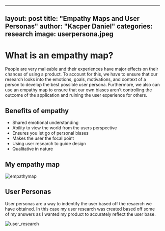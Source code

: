 

---
layout: post
title: "Empathy Maps and User Personas"
author: "Kacper Daniel"
categories: research
image: userpersona.jpeg
---

# What is an empathy map?

People are very malleable and their experiences have major effects on their chances of using a product. To account for this, we have to ensure that our research looks into the emotions, goals, motivations, and context of a person to develop the best possible user persona. Furthermore, we also can use an empathy map to ensure that our own biases aren't controlling the outcome of the application and ruining the user experience for others.

## Benefits of empathy
* Shared emotional understanding
* Ability to view the world from the users perspective
* Ensures you let go of personal biases
* Makes the user the focal point
* Using user research to guide design
* Qualitative in nature


## My empathy map
![empathymap](/assets/img/empathymap.png)


## User Personas
User personas are a way to indentify the user based off the resaerch we have obtained. In this case my user research was created based off some of my answers as I wanted my product to accurately reflect the user base.

![user_research](/assets/img/myuserresearch.jpg)